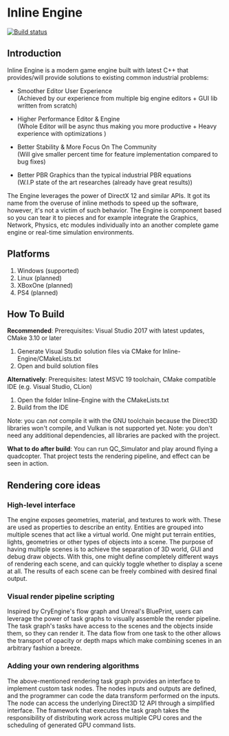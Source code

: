 
# Inline Engine

[![Build status](https://ci.appveyor.com/api/projects/status/rdyulmuoq5cc64o9?svg=true)](https://ci.appveyor.com/project/petiaccja/inline-engine)

Introduction
---
Inline Engine is a modern game engine built with latest C++ that provides/will provide solutions to existing common industrial problems:
- Smoother Editor User Experience  
    (Achieved by our experience from multiple big engine editors + GUI lib written from scratch)
    
- Higher Performance Editor & Engine  
   (Whole Editor will be async thus making you more productive + Heavy experience with optimizations )
    
- Better Stability & More Focus On The Community  
    (Will give smaller percent time for feature implementation compared to bug fixes)

- Better PBR Graphics than the typical industrial PBR equations   
    (W.I.P state of the art researches (already have great results))

The Engine leverages the power of DirectX 12 and similar APIs. It got its name from the overuse of inline methods to speed up the software, however, it's not a victim of such behavior. The Engine is component based so you can tear it to pieces and for example integrate the Graphics, Network, Physics, etc modules individually into an another complete game engine or real-time simulation environments.

Platforms
---
1. Windows (supported)
2. Linux   (planned)
4. XBoxOne (planned)
3. PS4     (planned)

How To Build
---

**Recommended**:
Prerequisites: Visual Studio 2017 with latest updates, CMake 3.10 or later
1. Generate Visual Studio solution files via CMake for Inline-Engine/CMakeLists.txt
2. Open and build solution files

**Alternatively**:
Prerequisites: latest MSVC 19 toolchain, CMake compatible IDE (e.g. Visual Studio, CLion)
1. Open the folder Inline-Engine with the CMakeLists.txt
2. Build from the IDE

Note: you can *not* compile it with the GNU toolchain because the Direct3D libraries won't compile, and Vulkan is not supported yet.
Note: you don't need any additional dependencies, all libraries are packed with the project.

**What to do after build**:
You can run  QC_Simulator and play around flying a quadcopter. That project tests the rendering pipeline, and effect can be seen in action.

Rendering core ideas
---
### High-level interface
The engine exposes geometries, material, and textures to work with. These are used as properties to describe an entity. Entities are grouped into multiple scenes that act like a virtual world. One might put terrain entities, lights, geometries or other types of objects into a scene. The purpose of having multiple scenes is to achieve the separation of 3D world, GUI and debug draw objects. With this, one might define completely different ways of rendering each scene, and can quickly toggle whether to display a scene at all. The results of each scene can be freely combined with desired final output.

### Visual render pipeline scripting
Inspired by CryEngine's flow graph and Unreal's BluePrint, users can leverage the power of task graphs to visually assemble the render pipeline. The task graph's tasks have access to the scenes and the objects inside them, so they can render it. The data flow from one task to the other allows the transport of opacity or depth maps which make combining scenes in an arbitrary fashion a breeze.

### Adding your own rendering algorithms
The above-mentioned rendering task graph provides an interface to implement custom task nodes. The nodes inputs and outputs are defined, and the programmer can code the data transform performed on the inputs. The node can access the underlying Direct3D 12 API through a simplified interface. The framework that executes the task graph takes the responsibility of distributing work across multiple CPU cores and the scheduling of generated GPU command lists.
